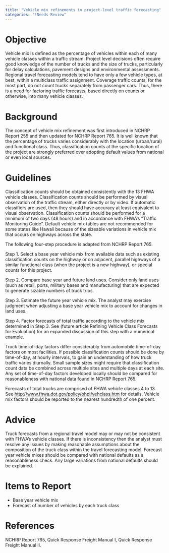 ```yaml
---
title: "Vehicle mix refinements in project-level traffic forecasting"
categories: "!Needs Review"
---
```


Objective
=========

Vehicle mix is defined as the percentage of vehicles within each of many vehicle classes within a traffic stream. Project level decisions often require good knowledge of the number of trucks and the size of trucks, particularly for delay calculations, pavement designs and environmental assessments. Regional travel forecasting models tend to have only a few vehicle types, at best, within a multiclass traffic assignment. Coverage traffic counts, for the most part, do not count trucks separately from passenger cars. Thus, there is a need for factoring traffic forecasts, based directly on counts or otherwise, into many vehicle classes.

Background
==========

The concept of vehicle mix refinement was first introduced in NCHRP Report 255 and then updated for NCHRP Report 765. It is well known that the percentage of trucks varies considerably with the location (urban/rural) and functional class. Thus, classification counts at the specific location of the project are strongly preferred over adopting default values from national or even local sources.

Guidelines
==========

Classification counts should be obtained consistently with the 13 FHWA vehicle classes. Classification counts should be performed by visual observation of the traffic stream, either directly or by video. If automatic classifiers are used, then they should have accuracy at least equivalent to visual observation. Classification counts should be performed for a minimum of two days (48 hours) and in accordance with FHWA’s “Traffic Monitoring Guide”.
Default vehicle mix tables are not recommended for some states like Hawaii because of the sizeable variations in vehicle mix that occurs on highways across the state.

The following four-step procedure is adapted from NCHRP Report 765.

Step 1. Select a base year vehicle mix from available data such as existing classification counts on the highway or on adjacent, parallel highways of a similar functional class (when the project is a new highway), or special counts for this project.

Step 2. Compare base year and future land uses. Consider only land uses (such as retail, ports, military bases and manufacturing) that are expected to generate sizable numbers of truck trips.

Step 3. Estimate the future year vehicle mix. The analyst may exercise judgment when adjusting a base year vehicle mix to account for changes in land uses.

Step 4. Factor forecasts of total traffic according to the vehicle mix determined in Step 3. See (future article Refining Vehicle Class Forecasts for Evaluation) for an expanded discussion of this step with a numerical example.

Truck time-of-day factors differ considerably from automobile time-of-day factors on most facilities. If possible classification counts should be done by time-of-day, at hourly intervals, to gain an understanding of how truck traffic varies diurnally. Small sample sizes might require that classification count data be combined across multiple sites and multiple days at each site. Any set of time-of-day factors developed locally should be compared for reasonableness with national data found in NCHRP Report 765.

Forecasts of total trucks are comprised of FHWA vehicle classes 4 to 13. See <http://www.fhwa.dot.gov/policy/ohpi/vehclass.htm> for details.
Vehicle mix factors should be reported to the nearest hundredth of one percent.

Advice
======

Truck forecasts from a regional travel model may or may not be consistent with FHWA’s vehicle classes. If there is inconsistency then the analyst must resolve any issues by making reasonable assumptions about the composition of the truck class within the travel forecasting model.
Forecast year vehicle mixes should be compared with national defaults as a reasonableness check. Any large variations from national defaults should be explained.

Items to Report
===============

-   Base year vehicle mix
-   Forecast of number of vehicles by each truck class

References
==========

NCHRP Report 765, Quick Response Freight Manual I, Quick Response Freight Manual II.

